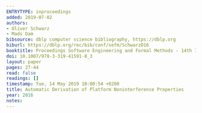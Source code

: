 ```yaml
---
ENTRYTYPE: inproceedings
added: 2019-07-02
authors:
- Oliver Schwarz
- Mads Dam
bibsource: dblp computer science bibliography, https://dblp.org
biburl: https://dblp.org/rec/bib/conf/sefm/SchwarzD16
booktitle: Proceedings Software Engineering and Formal Methods - 14th International Conference, SEFM 2016
doi: 10.1007/978-3-319-41591-8_3
layout: paper
pages: 27-44
read: false
readings: []
timestamp: Tue, 14 May 2019 10:00:54 +0200
title: Automatic Derivation of Platform Noninterference Properties
year: 2016
notes:
---
```


